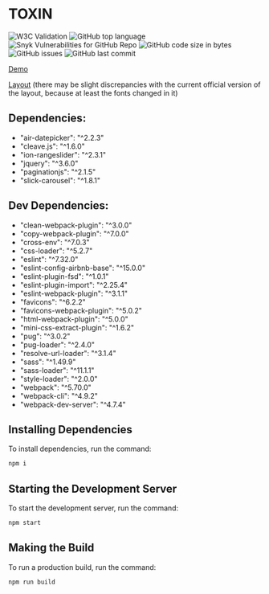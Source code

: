# TOXIN

![W3C Validation](https://img.shields.io/w3c-validation/html?targetUrl=https%3A%2F%2Folga-smart.github.io%2FFSD_2%2Fbuild%2F)
![GitHub top language](https://img.shields.io/github/languages/top/Olga-smart/FSD_2)
![Snyk Vulnerabilities for GitHub Repo](https://img.shields.io/snyk/vulnerabilities/github/Olga-smart/FSD_2)
![GitHub code size in bytes](https://img.shields.io/github/languages/code-size/Olga-smart/FSD_2)
![GitHub issues](https://img.shields.io/github/issues/Olga-smart/FSD_2)
![GitHub last commit](https://img.shields.io/github/last-commit/Olga-smart/FSD_2)

[Demo](https://olga-smart.github.io/FSD_2/build)

[Layout](https://www.figma.com/file/spaWyhHczRFRMJQonqhjOE/FSD-frontend-education-program.-The-2nd-task-(Copy)) (there may be slight discrepancies with the current official version of the layout, because at least the fonts changed in it)
 
## Dependencies:
* "air-datepicker": "^2.2.3"
* "cleave.js": "^1.6.0"
* "ion-rangeslider": "^2.3.1"
* "jquery": "^3.6.0"
* "paginationjs": "^2.1.5"
* "slick-carousel": "^1.8.1"

## Dev Dependencies:

* "clean-webpack-plugin": "^3.0.0"
* "copy-webpack-plugin": "^7.0.0"
* "cross-env": "^7.0.3"
* "css-loader": "^5.2.7"
* "eslint": "^7.32.0"
* "eslint-config-airbnb-base": "^15.0.0"
* "eslint-plugin-fsd": "^1.0.1"
* "eslint-plugin-import": "^2.25.4"
* "eslint-webpack-plugin": "^3.1.1"
* "favicons": "^6.2.2"
* "favicons-webpack-plugin": "^5.0.2"
* "html-webpack-plugin": "^5.0.0"
* "mini-css-extract-plugin": "^1.6.2"
* "pug": "^3.0.2"
* "pug-loader": "^2.4.0"
* "resolve-url-loader": "^3.1.4"
* "sass": "^1.49.9"
* "sass-loader": "^11.1.1"
* "style-loader": "^2.0.0"
* "webpack": "^5.70.0"
* "webpack-cli": "^4.9.2"
* "webpack-dev-server": "^4.7.4"

## Installing Dependencies

To install dependencies, run the command:
``` bash
npm i
```

## Starting the Development Server

To start the development server, run the command:
``` bash
npm start
```

## Making the Build

To run a production build, run the command:
``` bash
npm run build
```